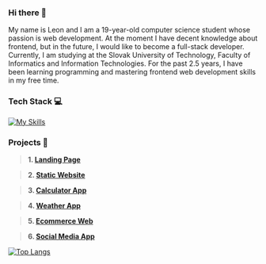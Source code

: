 ### Hi there 👋
My name is Leon and I am a 19-year-old computer science student whose passion is web development. At the moment I have decent knowledge about frontend, but in the future, I would like to become a full-stack developer. Currently, I am studying at the Slovak University of Technology, Faculty of Informatics and Information Technologies. For the past 2.5 years, I have been learning programming and mastering frontend web development skills in my free time.

### Tech Stack 💻
[![My Skills](https://skillicons.dev/icons?i=html,css,tailwind,sass,js,ts,react,firebase,figma,jest&perline=10)](https://skillicons.dev)

### Projects 📂
> **1. [Landing Page](https://github.com/radoleon/projects/tree/main/project%201%20-%20landing%20page)**

> **2. [Static Website](https://github.com/radoleon/projects/tree/main/project%202%20-%20static%20website)**

> **3. [Calculator App](https://github.com/radoleon/projects/tree/main/project%203%20-%20calculator%20app)**

> **4. [Weather App](https://github.com/radoleon/projects/tree/main/project%204%20-%20weather%20app)**

> **5. [Ecommerce Web](https://github.com/radoleon/projects/tree/main/project%205%20-%20ecommerce%20web)**

> **6. [Social Media App](https://github.com/radoleon/projects/tree/main/project%206%20-%20social%20media%20app)**

[![Top Langs](https://github-readme-stats.vercel.app/api/top-langs/?username=radoleon&theme=github_dark_dimmed&hide=tex)](https://github.com/anuraghazra/github-readme-stats)
